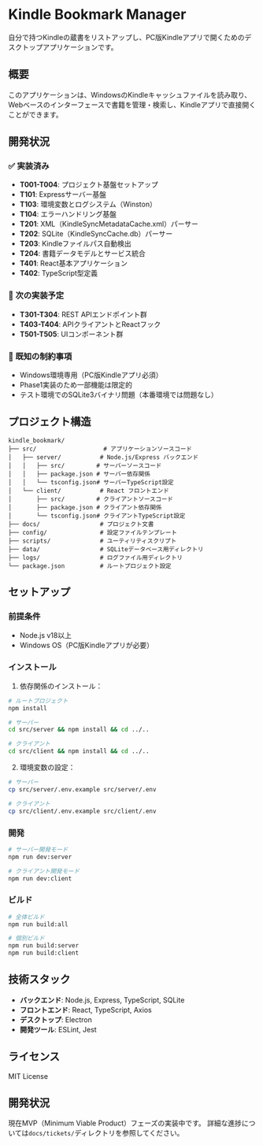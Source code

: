 # Kindle Bookmark Manager

自分で持つKindleの蔵書をリストアップし、PC版Kindleアプリで開くためのデスクトップアプリケーションです。

## 概要

このアプリケーションは、WindowsのKindleキャッシュファイルを読み取り、Webベースのインターフェースで書籍を管理・検索し、Kindleアプリで直接開くことができます。

## 開発状況

### ✅ 実装済み
- **T001-T004**: プロジェクト基盤セットアップ
- **T101**: Expressサーバー基盤
- **T103**: 環境変数とログシステム（Winston）
- **T104**: エラーハンドリング基盤
- **T201**: XML（KindleSyncMetadataCache.xml）パーサー
- **T202**: SQLite（KindleSyncCache.db）パーサー
- **T203**: Kindleファイルパス自動検出
- **T204**: 書籍データモデルとサービス統合
- **T401**: React基本アプリケーション
- **T402**: TypeScript型定義

### 🚧 次の実装予定
- **T301-T304**: REST APIエンドポイント群
- **T403-T404**: APIクライアントとReactフック
- **T501-T505**: UIコンポーネント群

### 📌 既知の制約事項
- Windows環境専用（PC版Kindleアプリ必須）
- Phase1実装のため一部機能は限定的
- テスト環境でのSQLite3バイナリ問題（本番環境では問題なし）

## プロジェクト構造

```
kindle_bookmark/
├── src/                   # アプリケーションソースコード
│   ├── server/           # Node.js/Express バックエンド
│   │   ├── src/         # サーバーソースコード
│   │   ├── package.json # サーバー依存関係
│   │   └── tsconfig.json# サーバーTypeScript設定
│   └── client/           # React フロントエンド
│       ├── src/         # クライアントソースコード
│       ├── package.json # クライアント依存関係
│       └── tsconfig.json# クライアントTypeScript設定
├── docs/                 # プロジェクト文書
├── config/               # 設定ファイルテンプレート
├── scripts/              # ユーティリティスクリプト
├── data/                 # SQLiteデータベース用ディレクトリ
├── logs/                 # ログファイル用ディレクトリ
└── package.json          # ルートプロジェクト設定
```

## セットアップ

### 前提条件
- Node.js v18以上
- Windows OS（PC版Kindleアプリが必要）

### インストール

1. 依存関係のインストール：
```bash
# ルートプロジェクト
npm install

# サーバー
cd src/server && npm install && cd ../..

# クライアント
cd src/client && npm install && cd ../..
```

2. 環境変数の設定：
```bash
# サーバー
cp src/server/.env.example src/server/.env

# クライアント
cp src/client/.env.example src/client/.env
```

### 開発

```bash
# サーバー開発モード
npm run dev:server

# クライアント開発モード
npm run dev:client
```

### ビルド

```bash
# 全体ビルド
npm run build:all

# 個別ビルド
npm run build:server
npm run build:client
```

## 技術スタック

- **バックエンド**: Node.js, Express, TypeScript, SQLite
- **フロントエンド**: React, TypeScript, Axios
- **デスクトップ**: Electron
- **開発ツール**: ESLint, Jest

## ライセンス

MIT License

## 開発状況

現在MVP（Minimum Viable Product）フェーズの実装中です。
詳細な進捗については`docs/tickets/`ディレクトリを参照してください。
